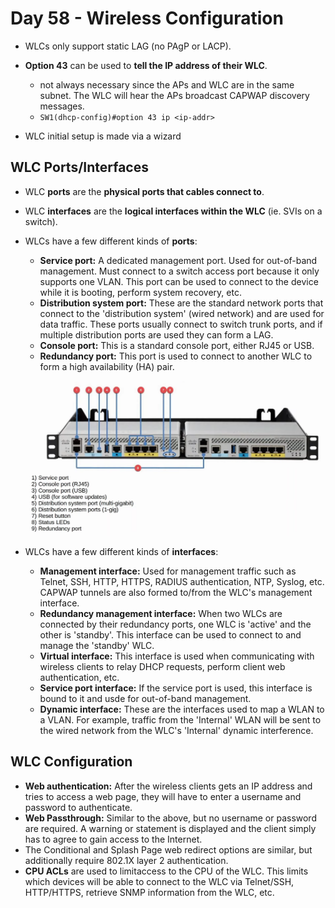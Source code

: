 # Day 58 - Wireless Configuration

- WLCs only support static LAG (no PAgP or LACP).   
- **Option 43** can be used to **tell the IP address of their WLC**.
    - not always necessary since the APs and WLC are in the same subnet. The WLC will hear the APs broadcast CAPWAP discovery messages.
    - `SW1(dhcp-config)#option 43 ip <ip-addr>`

- WLC initial setup is made via a wizard

## WLC Ports/Interfaces

- WLC **ports** are the **physical ports that cables connect to**.
- WLC **interfaces** are the **logical interfaces within the WLC** (ie. SVIs on a switch).
- WLCs have a few different kinds of **ports**:
    - **Service port:** A dedicated management port. Used for out-of-band management. Must connect to a switch access port because it only supports one VLAN. This port can be used to connect to the device while it is booting, perform system recovery, etc.
    - **Distribution system port:** These are the standard network ports that connect to the 'distribution system' (wired network) and are used for data traffic. These ports usually connect to switch trunk ports, and if multiple distribution ports are used they can form a LAG.
    - **Console port:** This is a standard console port, either RJ45 or USB.
    - **Redundancy port:** This port is used to connect to another WLC to form a high availability (HA) pair.

    ![wlc-ports](assets/day58/wlc-ports.png)

- WLCs have a few different kinds of **interfaces**:
    - **Management interface:** Used for management traffic such as Telnet, SSH, HTTP, HTTPS, RADIUS authentication, NTP, Syslog, etc. CAPWAP tunnels are also formed to/from the WLC's management interface.
    - **Redundancy management interface:** When two WLCs are connected by their redundancy ports, one WLC is 'active' and the other is 'standby'. This interface can be used to connect to and manage the 'standby' WLC.
    - **Virtual interface:** This interface is used when communicating with wireless clients to relay DHCP requests, perform client web authentication, etc.
    - **Service port interface:** If the service port is used, this interface is bound to it and usde for out-of-band management.
    - **Dynamic interface:** These are the interfaces used to map a WLAN to a VLAN. For example, traffic from the 'Internal' WLAN will be sent to the wired network from the WLC's 'Internal' dynamic interference.

## WLC Configuration

- **Web authentication:** After the wireless clients gets an IP address and tries to access a web page, they will have to enter a username and password to authenticate.
- **Web Passthrough:** Similar to the above, but no username or password are required. A warning or statement is displayed and the client simply has to agree to gain access to the Internet.
- The Conditional and Splash Page web redirect options are similar, but additionally require 802.1X layer 2 authentication.
- **CPU ACLs** are used to limitaccess to the CPU of the WLC. This limits which devices will be able to connect to the WLC via Telnet/SSH, HTTP/HTTPS, retrieve SNMP information from the WLC, etc.